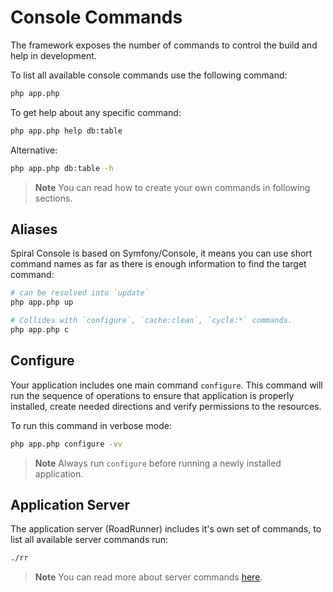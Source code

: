 # Console Commands

The framework exposes the number of commands to control the build and help in development.

To list all available console commands use the following command:

```bash
php app.php
```

To get help about any specific command:

```bash
php app.php help db:table
```

Alternative:

```bash
php app.php db:table -h
```

> **Note**
> You can read how to create your own commands in following sections.

## Aliases

Spiral Console is based on Symfony/Console, it means you can use short command names as far as there is enough
information to find the target command:

```bash
# can be resolved into `update`
php app.php up 

# Collides with `configure`, `cache:clean`, `cycle:*` commands.
php app.php c
```

## Configure

Your application includes one main command `configure`. This command will run the sequence of operations to ensure
that application is properly installed, create needed directions and verify permissions to the resources.

To run this command in verbose mode:

```bash
php app.php configure -vv
```

> **Note**
> Always run `configure` before running a newly installed application.

## Application Server

The application server (RoadRunner) includes it's own set of commands, to list all available server commands run:

```bash
./rr
```

> **Note**
> You can read more about server commands [here](https://roadrunner.dev/docs/beep-beep-cli).
